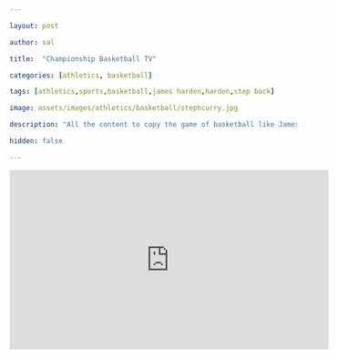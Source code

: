 ```yaml
---

layout: post

author: sal

title:  "Championship Basketball TV"

categories: [athletics, basketball]

tags: [athletics,sports,basketball,james harden,harden,step back]

image: assets/images/athletics/basketball/stephcurry.jpg

description: "All the content to copy the game of basketball like James Harden."

hidden: false

---
```


<iframe width="560" height="315" src="https://www.youtube.com/embed/nKduGl2A1bk?si=0Go0IrA8DTKeIOYM" title="YouTube video player" frameborder="0" allow="accelerometer; autoplay; clipboard-write; encrypted-media; gyroscope; picture-in-picture; web-share" referrerpolicy="strict-origin-when-cross-origin" allowfullscreen></iframe>
